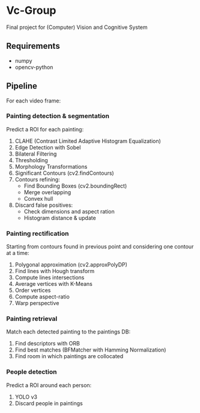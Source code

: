 # Vc-Group
Final project for (Computer) Vision and Cognitive System

## Requirements
- numpy
- opencv-python

## Pipeline
For each video frame:

### Painting detection & segmentation
Predict a ROI for each painting:
1. CLAHE (Contrast Limited Adaptive Histogram Equalization)
2. Edge Detection with Sobel
3. Bilateral Filtering
4. Thresholding
5. Morphology Transformations
6. Significant Contours (cv2.findContours)
7. Contours refining:
   - Find Bounding Boxes (cv2.boundingRect)
   - Merge overlapping
   - Convex hull
8. Discard false positives:
   - Check dimensions and aspect ration
   - Histogram distance & update

### Painting rectification
Starting from contours found in previous point and considering one contour at a time:
1. Polygonal approximation (cv2.approxPolyDP)
2. Find lines with Hough transform
3. Compute lines intersections
4. Average vertices with K-Means
5. Order vertices
6. Compute aspect-ratio
7. Warp perspective

### Painting retrieval
Match each detected painting to the paintings DB:
1. Find descriptors with ORB
2. Find best matches (BFMatcher with Hamming Normalization)
3. Find room in which paintings are collocated

### People detection
Predict a ROI around each person:
1. YOLO v3
2. Discard people in paintings
